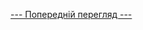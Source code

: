 [ --- Попередній перегляд --- ](https://git.foxminded.ua/foxstudent104396/task-3.3/-/blob/main/src/lib/preview.gif)
